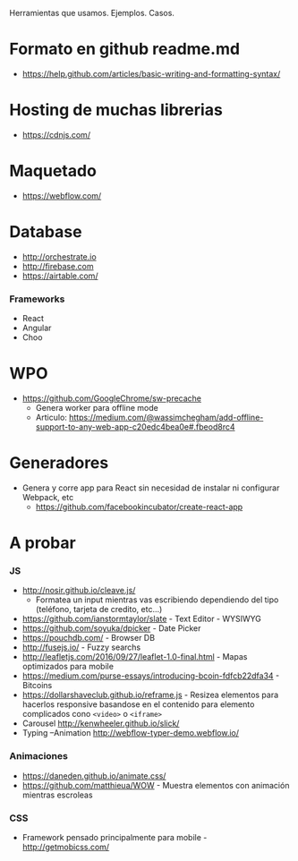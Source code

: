 Herramientas que usamos. Ejemplos. Casos.
# Formato en github readme.md
- https://help.github.com/articles/basic-writing-and-formatting-syntax/

# Hosting de muchas librerias
- https://cdnjs.com/

# Maquetado

- https://webflow.com/


# Database

- http://orchestrate.io
- http://firebase.com
- https://airtable.com/

### Frameworks
- React
- Angular
- Choo

# WPO
- https://github.com/GoogleChrome/sw-precache
  - Genera worker para offline mode
  - Articulo: https://medium.com/@wassimchegham/add-offline-support-to-any-web-app-c20edc4bea0e#.fbeod8rc4

# Generadores
- Genera y corre app para React sin necesidad de instalar ni configurar Webpack, etc
  - https://github.com/facebookincubator/create-react-app


# A probar

### JS
- http://nosir.github.io/cleave.js/
  - Formatea un input mientras vas escribiendo dependiendo del tipo (teléfono, tarjeta de credito, etc...)
- https://github.com/ianstormtaylor/slate - Text Editor - WYSIWYG
- https://github.com/soyuka/dpicker - Date Picker
- https://pouchdb.com/ - Browser DB
- http://fusejs.io/ - Fuzzy searchs
- http://leafletjs.com/2016/09/27/leaflet-1.0-final.html - Mapas optimizados para mobile
- https://medium.com/purse-essays/introducing-bcoin-fdfcb22dfa34 - Bitcoins
- https://dollarshaveclub.github.io/reframe.js - Resizea elementos para hacerlos responsive basandose en el contenido para elemento complicados cono `<video>` o `<iframe>`
- Carousel http://kenwheeler.github.io/slick/
- Typing –Animation http://webflow-typer-demo.webflow.io/

### Animaciones
- https://daneden.github.io/animate.css/
- https://github.com/matthieua/WOW - Muestra elementos con animación mientras escroleas

### CSS
- Framework pensado principalmente para mobile - http://getmobicss.com/
